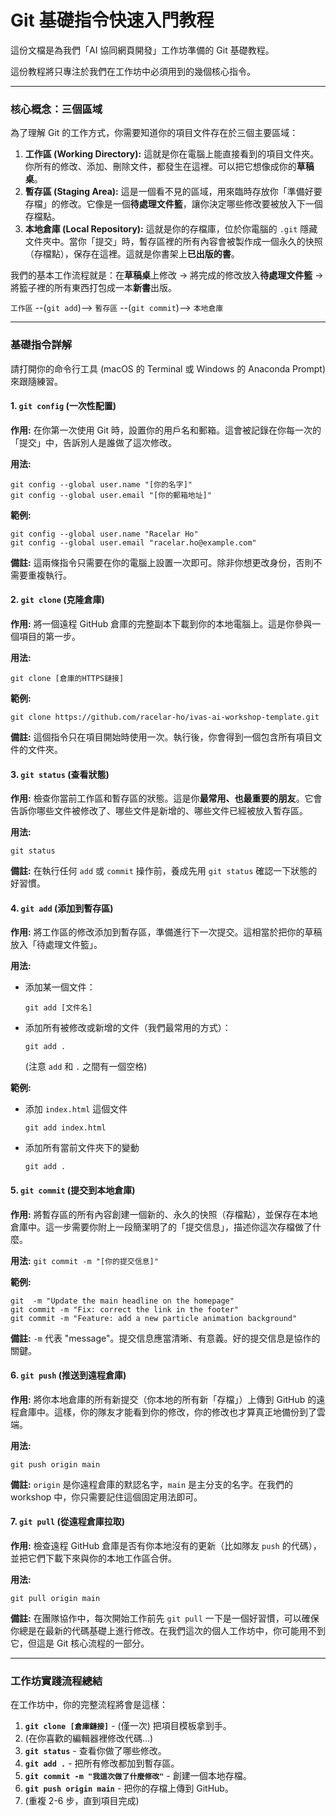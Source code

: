 # Git 基礎指令快速入門教程

這份文檔是為我們「AI 協同網頁開發」工作坊準備的 Git 基礎教程。

這份教程將只專注於我們在工作坊中必須用到的幾個核心指令。

---

### 核心概念：三個區域

為了理解 Git 的工作方式，你需要知道你的項目文件存在於三個主要區域：

1.  **工作區 (Working Directory):** 這就是你在電腦上能直接看到的項目文件夾。你所有的修改、添加、刪除文件，都發生在這裡。可以把它想像成你的**草稿桌**。
2.  **暫存區 (Staging Area):** 這是一個看不見的區域，用來臨時存放你「準備好要存檔」的修改。它像是一個**待處理文件籃**，讓你決定哪些修改要被放入下一個存檔點。
3.  **本地倉庫 (Local Repository):** 這就是你的存檔庫，位於你電腦的 `.git` 隱藏文件夾中。當你「提交」時，暫存區裡的所有內容會被製作成一個永久的快照（存檔點），保存在這裡。這就是你書架上**已出版的書**。

我們的基本工作流程就是：在**草稿桌**上修改 -> 將完成的修改放入**待處理文件籃** -> 將籃子裡的所有東西打包成一本**新書**出版。

`工作區` --(`git add`)--> `暫存區` --(`git commit`)--> `本地倉庫`

---

### 基礎指令詳解

請打開你的命令行工具 (macOS 的 Terminal 或 Windows 的 Anaconda Prompt) 來跟隨練習。

#### 1. `git config` (一次性配置)

**作用:** 在你第一次使用 Git 時，設置你的用戶名和郵箱。這會被記錄在你每一次的「提交」中，告訴別人是誰做了這次修改。

**用法:**
```
git config --global user.name "[你的名字]"
git config --global user.email "[你的郵箱地址]"
```

**範例:**
```
git config --global user.name "Racelar Ho"
git config --global user.email "racelar.ho@example.com"
```
**備註:** 這兩條指令只需要在你的電腦上設置一次即可。除非你想更改身份，否則不需要重複執行。

#### 2. `git clone` (克隆倉庫)

**作用:** 將一個遠程 GitHub 倉庫的完整副本下載到你的本地電腦上。這是你參與一個項目的第一步。

**用法:**
```
git clone [倉庫的HTTPS鏈接]
```

**範例:**
```
git clone https://github.com/racelar-ho/ivas-ai-workshop-template.git
```
**備註:** 這個指令只在項目開始時使用一次。執行後，你會得到一個包含所有項目文件的文件夾。

#### 3. `git status` (查看狀態)

**作用:** 檢查你當前工作區和暫存區的狀態。這是你**最常用、也最重要的朋友**。它會告訴你哪些文件被修改了、哪些文件是新增的、哪些文件已經被放入暫存區。

**用法:**
```
git status
```
**備註:** 在執行任何 `add` 或 `commit` 操作前，養成先用 `git status` 確認一下狀態的好習慣。

#### 4. `git add` (添加到暫存區)

**作用:** 將工作區的修改添加到暫存區，準備進行下一次提交。這相當於把你的草稿放入「待處理文件籃」。

**用法:**
*   添加某一個文件：
    ```
    git add [文件名]
    ```
*   添加所有被修改或新增的文件（我們最常用的方式）：
    ```
    git add .
    ```
    (注意 `add` 和 `.` 之間有一個空格)

**範例:**

*   添加 `index.html` 這個文件
    ```
    git add index.html
    ```

*   添加所有當前文件夾下的變動
    ```
    git add .
    ```


#### 5. `git commit` (提交到本地倉庫)

**作用:** 將暫存區的所有內容創建一個新的、永久的快照（存檔點），並保存在本地倉庫中。這一步需要你附上一段簡潔明了的「提交信息」，描述你這次存檔做了什麼。

**用法:**
    ```
    git commit -m "[你的提交信息]"
    ```

**範例:**
```
git  -m "Update the main headline on the homepage"
git commit -m "Fix: correct the link in the footer"
git commit -m "Feature: add a new particle animation background"
```
**備註:** `-m` 代表 "message"。提交信息應當清晰、有意義。好的提交信息是協作的關鍵。

#### 6. `git push` (推送到遠程倉庫)

**作用:** 將你本地倉庫的所有新提交（你本地的所有新「存檔」）上傳到 GitHub 的遠程倉庫中。這樣，你的隊友才能看到你的修改，你的修改也才算真正地備份到了雲端。

**用法:**
```
git push origin main
```
**備註:** `origin` 是你遠程倉庫的默認名字，`main` 是主分支的名字。在我們的 workshop 中，你只需要記住這個固定用法即可。

#### 7. `git pull` (從遠程倉庫拉取)

**作用:** 檢查遠程 GitHub 倉庫是否有你本地沒有的更新（比如隊友 `push` 的代碼），並把它們下載下來與你的本地工作區合併。

**用法:**
```
git pull origin main
```
**備註:** 在團隊協作中，每次開始工作前先 `git pull` 一下是一個好習慣，可以確保你總是在最新的代碼基礎上進行修改。在我們這次的個人工作坊中，你可能用不到它，但這是 Git 核心流程的一部分。

---

### 工作坊實踐流程總結

在工作坊中，你的完整流程將會是這樣：

1.  **`git clone [倉庫鏈接]`** - (僅一次) 把項目模板拿到手。
2.  (在你喜歡的編輯器裡修改代碼...)
3.  **`git status`** - 查看你做了哪些修改。
4.  **`git add .`** - 把所有修改都加到暫存區。
5.  **`git commit -m "我這次做了什麼修改"`** - 創建一個本地存檔。
6.  **`git push origin main`** - 把你的存檔上傳到 GitHub。
7.  (重複 2-6 步，直到項目完成)

